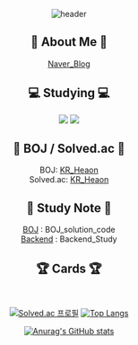 <div align="center">

![header](https://capsule-render.vercel.app/api?type=Slice&&&color=F4BBBB&height=200&section=header&text=HI%20I`m%20Heaon&fontSize=70)


## 👋 About Me 👋
[Naver_Blog](https://blog.naver.com/j3heawon)

## 💻 Studying 💻

<img src="https://img.shields.io/badge/Python-3766AB?style=flat&logo=Python&logoColor=white"/>
<img src="https://img.shields.io/badge/Git-F05032?style=flat&logo=Git&logoColor=white"/> 
  
## 📃 BOJ / Solved.ac 📃

BOJ: [KR_Heaon](https://www.acmicpc.net/user/kR_heaon)<br>
Solved.ac: [KR_Heaon](https://solved.ac/profile/kR_heaon)

## 📁 Study Note 📁

[BOJ](https://github.com/JHeaon/Beakjoon) : BOJ_solution_code<br>
[Backend](https://github.com/JHeaon/Backend_study) : Backend_Study

## 🏆 Cards 🏆
<br>



[![Solved.ac
프로필](http://mazassumnida.wtf/api/v2/generate_badge?boj=kr_heaon)](https://solved.ac/kr_heaon)
[![Top Langs](https://github-readme-stats.vercel.app/api/top-langs/?username=Jheaon)](https://github.com/Jheaon)


[![Anurag's GitHub stats](https://github-readme-stats.vercel.app/api?username=Jheaon)](https://github.com/Jheaon)


</div>
